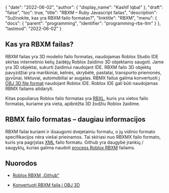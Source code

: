 {
  "date": "2022-06-02",
  "author": {
    "display_name": "Kashif Iqbal"
},
  "draft": "false",
  "toc": true,
  "title": "RBXM – Ruby Javascript failas",
  "description": "Sužinokite, kas yra RBXM failo formatas?",
  "linktitle": "RBXM",
  "menu": {
    "docs": {
      "parent": "programming",
      "identifier": "programming-rbx-ltm"
}
},
  "lastmod": "2022-06-02"
}

## Kas yra RBXM failas?

RBXM failas yra 3D modelio failo formatas, naudojamas Roblox Studio IDE skirtas internetinio kelių žaidėjų Roblox žaidimo 3D objektams saugoti. Jame yra 3D objektai, sukurti žaidimui naudojant IDE. RBXM failo 3D objektų pavyzdžiai yra marškiniai, kelnės, skrybėlė, pastatai, transporto priemonės, gyvūnai, lėktuvai, automobiliai ar augalas. RBMX failus galima konvertuoti į [OBJ 3D file format](/3d/obj/) naudojant Roblox IDE. Roblox IDE gali būti naudojamas RBMX failams atidaryti.

Kitas populiarus Roblox failo formatas yra [RBXL](/programming/rbxl/), kuris yra vietos failo formatas, kuriame yra vieta, apibrėžta 3D žodžiu Roblox žaidime.

## RBMX failo formatas – daugiau informacijos

RBXM failai kuriami ir išsaugomi dvejetainiu formatu, o jų vidinio formato specifikacijos nėra viešai prieinamos. Tai skiriasi nuo RBXMX failo formato, kuris yra pagrįstas [XML](/web/xml/) failo formatu. Github yra daugybė įrankių / saugyklų, kurias galima naudoti [process Roblox RBXM](https://github.com/search?q=rbxm) failams.

## Nuorodos

* [Roblox RBXM „Github“](https://github.com/search?q=rbxm)

* [Konvertuoti RBXM failą į OBJ 3D](https://devforum.roblox.com/t/how-do-i-make-a-rbxm-file-be-a-obj-file/1522460)


